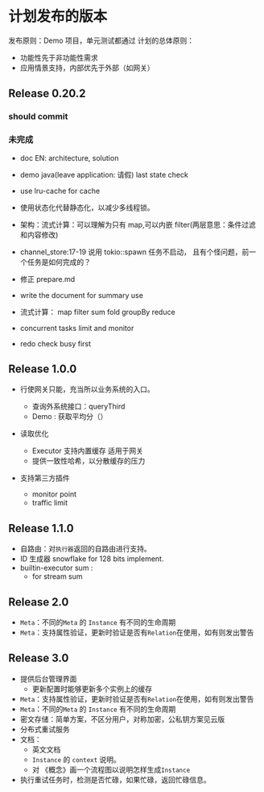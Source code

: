 # 计划发布的版本

发布原则：Demo 项目，单元测试都通过
计划的总体原则：
- 功能性先于非功能性需求
- 应用情景支持，内部优先于外部（如网关）

## Release 0.20.2

### should commit



### 未完成

- doc EN: architecture, solution
- demo java(leave application: 请假)
    last state check

- use lru-cache for cache

- 使用状态化代替静态化，以减少多线程锁。

- 架构：流式计算：可以理解为只有 map,可以内嵌 filter(两层意思：条件过滤和内容修改) 

- channel_store:17-19 说用 tokio::spawn 任务不启动， 且有个怪问题，前一个任务是如何完成的？

- 修正 prepare.md
- write the document for summary use
- 流式计算：
    map filter sum fold groupBy reduce

- concurrent tasks limit and monitor 
- redo check busy first

## Release 1.0.0

- 行使网关只能，充当所以业务系统的入口。
  - 查询外系统接口：queryThird
  - Demo : 获取平均分（）
- 读取优化
  - Executor 支持内置缓存 适用于网关
  - 提供一致性哈希，以分散缓存的压力

- 支持第三方插件
  * monitor point
  * traffic limit

## Release 1.1.0


- 自路由：对`执行器`返回的自路由进行支持。
- ID 生成器 snowflake for 128 bits implement.
- builtin-executor sum :
  - for stream sum

## Release 2.0

- `Meta`：不同的`Meta` 的 `Instance` 有不同的生命周期
- `Meta`：支持属性验证，更新时验证是否有`Relation`在使用，如有则发出警告

## Release 3.0

- 提供后台管理界面
  - 更新配置时能够更新多个实例上的缓存
- `Meta`：支持属性验证，更新时验证是否有`Relation`在使用，如有则发出警告
- `Meta`：不同的`Meta` 的 `Instance` 有不同的生命周期
-  密文存储：简单方案，不区分用户，对称加密，公私钥方案见云版
- 分布式重试服务
- 文档：
  - 英文文档
  - `Instance` 的 `context` 说明。
  - 对 《概念》画一个流程图以说明怎样生成`Instance`
- 执行重试任务时，检测是否忙碌，如果忙碌，返回忙碌信息。

